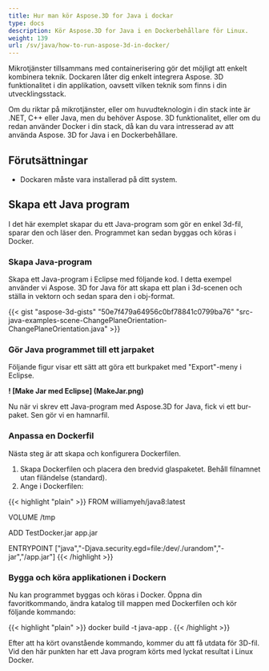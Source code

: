 ```yaml
---
title: Hur man kör Aspose.3D for Java i dockar
type: docs
description: Kör Aspose.3D for Java i en Dockerbehållare för Linux.
weight: 139
url: /sv/java/how-to-run-aspose-3d-in-docker/
---
```

Mikrotjänster tillsammans med containerisering gör det möjligt att enkelt kombinera teknik. Dockaren låter dig enkelt integrera Aspose. 3D funktionalitet i din applikation, oavsett vilken teknik som finns i din utvecklingsstack.

Om du riktar på mikrotjänster, eller om huvudteknologin i din stack inte är .NET, C++ eller Java, men du behöver Aspose. 3D funktionalitet, eller om du redan använder Docker i din stack, då kan du vara intresserad av att använda Aspose. 3D for Java i en Dockerbehållare.

## Förutsättningar

- Dockaren måste vara installerad på ditt system.

## Skapa ett Java program

I det här exemplet skapar du ett Java-program som gör en enkel 3d-fil, sparar den och läser den. Programmet kan sedan byggas och köras i Docker.

### Skapa Java-program

Skapa ett Java-program i Eclipse med följande kod. I detta exempel använder vi Aspose. 3D for Java för att skapa ett plan i 3d-scenen och ställa in vektorn och sedan spara den i obj-format.

{{< gist "aspose-3d-gists" "50e7f479a64956c0bf78841c0799ba76" "src-java-examples-scene-ChangePlaneOrientation-ChangePlaneOrientation.java" >}}

### Gör Java programmet till ett jarpaket

Följande figur visar ett sätt att göra ett burkpaket med "Export"-meny i Eclipse.

**! [Make Jar med Eclipse] (MakeJar.png)**

Nu när vi skrev ett Java-program med Aspose.3D for Java, fick vi ett bur-paket. Sen gör vi en hamnarfil.

### Anpassa en Dockerfil

Nästa steg är att skapa och konfigurera Dockerfilen.

1. Skapa Dockerfilen och placera den bredvid glaspaketet. Behåll filnamnet utan filändelse (standard).
2. Ange i Dockerfilen:

{{< highlight "plain" >}}
   FROM williamyeh/java8:latest

   VOLUME /tmp

   ADD TestDocker.jar app.jar

   ENTRYPOINT ["java","-Djava.security.egd=file:/dev/./urandom","-jar","/app.jar"]
{{< /highlight >}}

### Bygga och köra applikationen i Dockern

Nu kan programmet byggas och köras i Docker. Öppna din favoritkommando, ändra katalog till mappen med Dockerfilen och kör följande kommando:

{{< highlight "plain" >}}
docker build -t java-app .
{{< /highlight >}}

Efter att ha kört ovanstående kommando, kommer du att få utdata för 3D-fil. Vid den här punkten har ett Java program körts med lyckat resultat i Linux Docker.
